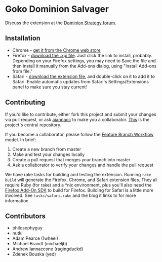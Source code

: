 Goko Dominion Salvager
======================

Discuss the extension at the [Dominion Strategy forum](http://forum.dominionstrategy.com/index.php?topic=9063.0).


Installation
------------
- Chrome - [get it from the Chrome web store](https://chrome.google.com/webstore/detail/goko-dominion-salvager/kaignighoceeemhinbbophdeogpnedjn?hl=en-US)
- Firefox - [download the .xpi file](https://www.gokosalvager.com:8888/v2.4.3/gokosalvager.xpi).  Just click the link to install, probably.  Depending on your Firefox settings, you may need to Save the file and then install it manually from the Add-ons dialog, using "Install Add-ons from file."
- Safari - [download the extension file](https://www.gokosalvager.com:8888/safari-latest-gokosalvager.safariextz), and double-click on it to add it to Safari.  Enable automatic updates from Safari's Settings/Extensions panel to make sure you stay current!

Contributing
------------
If you'd like to contribute, either fork this project and submit your changes via pull request, or ask [aiannacc](https://github.com/aiannacc) to make you a collaborator. [This](https://github.com/aiannacc/Goko-Salvager) is the project's central repository.

If you become a collaborator, please follow the [Feature Branch
Workflow](https://www.atlassian.com/git/workflows#!workflow-feature-branch) model. In brief:

1. Create a new branch from master
2. Make and test your changes locally
3. Create a pull request that merges your branch into master
4. Ask a collaborator to verify your changes and handle the pull request

We have rake tasks for building and testing the extension. Running `rake build` will generate the Firefox, Chrome, and Safari extension files.  They all require Ruby (for rake) and a \*nix environment, plus you'll also need the [Firefox Add-On SDK](https://addons.mozilla.org/en-US/developers/docs/sdk/latest/) to build for Firefox. Building for Safari is a little more involved. See `tasks/safari.rake` and the blog it links to for more information.

Contributors
------------
- philosophyguy
- nutki
- Adam Pearce (1wheel)
- Michael Brandt (michaeljb)
- Andrew Iannaccone (ragingduckd)
- Zdenek Bouska (yed)
